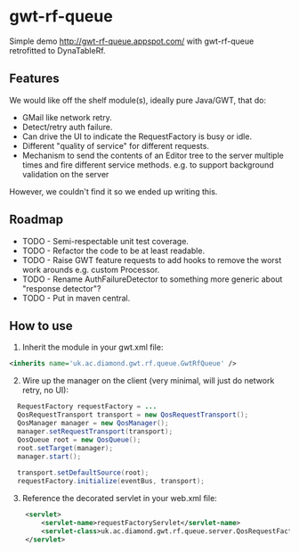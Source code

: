 gwt-rf-queue
============

Simple demo http://gwt-rf-queue.appspot.com/ with gwt-rf-queue retrofitted to DynaTableRf.

Features
--------
We would like off the shelf module(s), ideally pure Java/GWT, that do:
* GMail like network retry.
* Detect/retry auth failure.
* Can drive the UI to indicate the RequestFactory is busy or idle.
* Different "quality of service" for different requests.
* Mechanism to send the contents of an Editor tree to the server multiple times and fire different service methods. e.g. to support background validation on the server

However, we couldn't find it so we ended up writing this.

Roadmap
-------
* TODO - Semi-respectable unit test coverage.
* TODO - Refactor the code to be at least readable.
* TODO - Raise GWT feature requests to add hooks to remove the worst work arounds e.g. custom Processor.
* TODO - Rename AuthFailureDetector to something more generic about "response detector"?
* TODO - Put in maven central.


How to use
----------
1) Inherit the module in your gwt.xml file:
```xml
<inherits name='uk.ac.diamond.gwt.rf.queue.GwtRfQueue' />
```

2) Wire up the manager on the client (very minimal, will just do network retry, no UI):

```java
  RequestFactory requestFactory = ...
  QosRequestTransport transport = new QosRequestTransport();
  QosManager manager = new QosManager();
  manager.setRequestTransport(transport);
  QosQueue root = new QosQueue();
  root.setTarget(manager);
  manager.start();
  
  transport.setDefaultSource(root);
  requestFactory.initialize(eventBus, transport);
```

3) Reference the decorated servlet in your web.xml file:

```xml
    <servlet>
        <servlet-name>requestFactoryServlet</servlet-name>
        <servlet-class>uk.ac.diamond.gwt.rf.queue.server.QosRequestFactoryServlet</servlet-class>
    </servlet>
```


